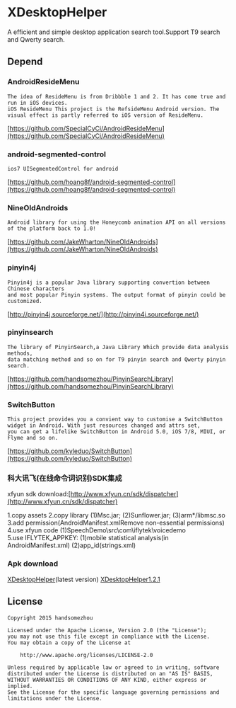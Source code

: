 # XDesktopHelper
A efficient and simple desktop application search tool.Support T9 search and Qwerty search.

Depend
---------------
### AndroidResideMenu
    The idea of ResideMenu is from Dribbble 1 and 2. It has come true and run in iOS devices.
	iOS ResideMenu This project is the RefsideMenu Android version. The visual effect is partly referred to iOS version of ResideMenu.
[https://github.com/SpecialCyCi/AndroidResideMenu](https://github.com/SpecialCyCi/AndroidResideMenu)

### android-segmented-control
	ios7 UISegmentedControl for android
[https://github.com/hoang8f/android-segmented-control](https://github.com/hoang8f/android-segmented-control)

### NineOldAndroids
    Android library for using the Honeycomb animation API on all versions of the platform back to 1.0!
[https://github.com/JakeWharton/NineOldAndroids](https://github.com/JakeWharton/NineOldAndroids)

### pinyin4j 
	Pinyin4j is a popular Java library supporting convertion between Chinese characters 
	and most popular Pinyin systems. The output format of pinyin could be customized.
[http://pinyin4j.sourceforge.net/](http://pinyin4j.sourceforge.net/)

### pinyinsearch 
    The library of PinyinSearch,a Java Library Which provide data analysis methods,  
	data matching method and so on for T9 pinyin search and Qwerty pinyin search.
[https://github.com/handsomezhou/PinyinSearchLibrary](https://github.com/handsomezhou/PinyinSearchLibrary)

### SwitchButton
	This project provides you a convient way to customise a SwitchButton widget in Android. With just resources changed and attrs set, 
	you can get a lifelike SwitchButton in Android 5.0, iOS 7/8, MIUI, or Flyme and so on.
[https://github.com/kyleduo/SwitchButton](https://github.com/kyleduo/SwitchButton)

### 科大讯飞(在线命令词识别)SDK集成
xfyun sdk download:[http://www.xfyun.cn/sdk/dispatcher](http://www.xfyun.cn/sdk/dispatcher)

1.copy assets
2.copy library
	(1)Msc.jar;
	(2)Sunflower.jar;
	(3)arm*/libmsc.so 
3.add permission(AndroidManifest.xmlRemove non-essential permissions)
4.use xfyun code
(1)SpeechDemo\src\com\iflytek\voicedemo\
5.use IFLYTEK_APPKEY:
(1)mobile statistical analysis(in AndroidManifest.xml)
(2)app_id(strings.xml)

### Apk download
[XDesktopHelper](https://github.com/handsomezhou/XDesktopHelper/blob/master/release/XDesktopHelper.apk?raw=true)(latest version)
[XDesktopHelper1.2.1](https://github.com/handsomezhou/XDesktopHelper/blob/master/release/XDesktopHelper_1_2_1.apk?raw=true)

License 
---------------
	Copyright 2015 handsomezhou

	Licensed under the Apache License, Version 2.0 (the "License");
	you may not use this file except in compliance with the License.
	You may obtain a copy of the License at

		http://www.apache.org/licenses/LICENSE-2.0
		
	Unless required by applicable law or agreed to in writing, software
	distributed under the License is distributed on an "AS IS" BASIS,
	WITHOUT WARRANTIES OR CONDITIONS OF ANY KIND, either express or implied.
	See the License for the specific language governing permissions and
	limitations under the License.
